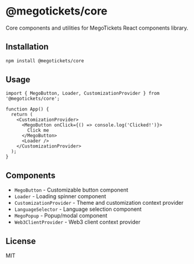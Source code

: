 # @megotickets/core

Core components and utilities for MegoTickets React components library.

## Installation

```bash
npm install @megotickets/core
```

## Usage

```tsx
import { MegoButton, Loader, CustomizationProvider } from '@megotickets/core';

function App() {
  return (
    <CustomizationProvider>
      <MegoButton onClick={() => console.log('Clicked!')}>
        Click me
      </MegoButton>
      <Loader />
    </CustomizationProvider>
  );
}
```

## Components

- `MegoButton` - Customizable button component
- `Loader` - Loading spinner component
- `CustomizationProvider` - Theme and customization context provider
- `LanguageSelector` - Language selection component
- `MegoPopup` - Popup/modal component
- `Web3ClientProvider` - Web3 client context provider

## License

MIT

